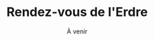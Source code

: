 ---
title: Rendez-vous de l'Erdre
date: À venir
description: Retrouvez-nous lors des Rendez-vous de l'Erdre pour échanger sur nos actions et découvrir comment participer à la préservation de nos rivières.
image: /images/uploads/sensibilisation.jpg
link: "#contact"
linkText: Plus d'informations
publishDate: 2025-05-15T10:00:00.000Z
order: 2
--- 